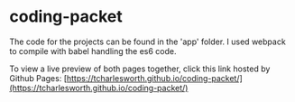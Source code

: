 # coding-packet

The code for the projects can be found in the 'app' folder. I used webpack to compile with babel handling the es6 code.

To view a live preview of both pages together, click this link hosted by Github Pages: [https://tcharlesworth.github.io/coding-packet/](https://tcharlesworth.github.io/coding-packet/)
